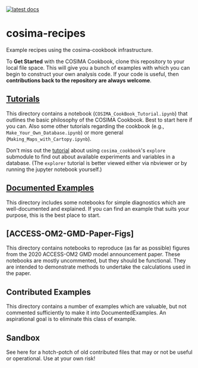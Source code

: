 <a href="https://cosima-recipes.readthedocs.io/en/latest">
    <img alt="latest docs" src="https://img.shields.io/badge/docs-latest-blue.svg">
</a>
    
# cosima-recipes
Example recipes using the cosima-cookbook infrastructure.

To **Get Started** with the COSIMA Cookbook, clone this repository to your local file space.
This will give you a bunch of examples with which you can begin to construct your own analysis code.
If your code is useful, then **contributions back to the repository are always welcome**.

## [Tutorials](https://cosima-recipes.readthedocs.io/en/latest/tutorials/index.html)

This directory contains a notebook (`COSIMA_CookBook_Tutorial.ipynb`) that outlines the basic philosophy of the COSIMA Cookbook. Best to start here if you can. Also some other tutorials regarding the cookbook (e.g., `Make_Your_Own_Database.ipynb`) or more general (`Making_Maps_with_Cartopy.ipynb`).

Don't miss out the <a href="https://nbviewer.jupyter.org/github/COSIMA/cosima-recipes/blob/master/Tutorials/Using_Explorer_tools.ipynb" target="_blank">tutorial</a> about using `cosima_cookbook`'s `explore` submodule to find out about available experiments and variables in a database. (The `explorer` tutorial is better viewed either via nbviewer or by running the jupyter notebook yourself.)

## [Documented Examples](https://cosima-recipes.readthedocs.io/en/latest/documented_examples/index.html)
This directory includes some notebooks for simple diagnostics which are well-documented and explained. If you can find an example that suits your purpose, this is the best place to start.

## [ACCESS-OM2-GMD-Paper-Figs]
This directory contains notebooks to reproduce (as far as possible) figures from the 2020 ACCESS-OM2 GMD model announcement paper. These notebooks are mostly uncommented, but they should be functional. They are intended to demonstrate methods to undertake the calculations used in the paper.

## Contributed Examples
This directory contains a number of examples which are valuable, but not commented sufficiently to make it into DocumentedExamples. An aspirational goal is to eliminate this class of example.

## Sandbox
See here for a hotch-potch of old contributed files that may or not be useful or operational. Use at your own risk!
